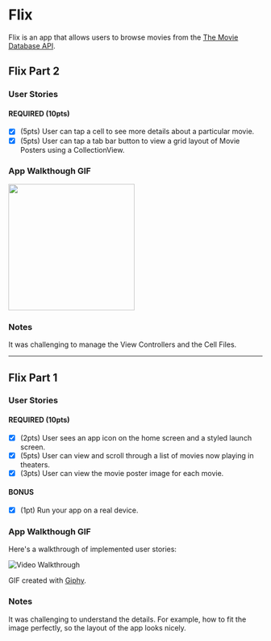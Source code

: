 # Flix
Flix is an app that allows users to browse movies from the [The Movie Database API](http://docs.themoviedb.apiary.io/#).

## Flix Part 2

### User Stories

#### REQUIRED (10pts)
- [x] (5pts) User can tap a cell to see more details about a particular movie.
- [x] (5pts) User can tap a tab bar button to view a grid layout of Movie Posters using a CollectionView.

### App Walkthough GIF

<img src="https://media.giphy.com/media/E0g8AHETqf2PdRb3pI/giphy.gif" width=250><br>

### Notes

It was challenging to manage the View Controllers and the Cell Files.

---

## Flix Part 1

### User Stories

#### REQUIRED (10pts)
- [x] (2pts) User sees an app icon on the home screen and a styled launch screen.
- [x] (5pts) User can view and scroll through a list of movies now playing in theaters.
- [x] (3pts) User can view the movie poster image for each movie.

#### BONUS
- [x] (1pt) Run your app on a real device.

### App Walkthough GIF

Here's a walkthrough of implemented user stories:

<img src='https://media.giphy.com/media/1YhagrzpLVWwbNQGRC/200w_d.gif' title='Video Walkthrough' width='' alt='Video Walkthrough' />

GIF created with [Giphy](https://giphy.com).

### Notes
It was challenging to understand the details. For example, how to fit the image perfectly, so the layout of the app looks nicely.

